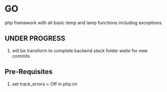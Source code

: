 # GO
php framework with all basic lemp and lamp functions including exceptions.
## UNDER PROGRESS
1. will be transform to complete backend stack folder waite for new commits



## Pre-Requisites
1. set track_errors = Off   in php.ini

